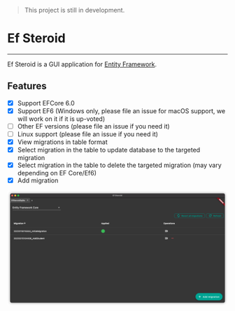 > This project is still in development.

# Ef Steroid

---

Ef Steroid is a GUI application for [Entity Framework](https://docs.microsoft.com/en-us/ef/).

## Features

- [x] Support EFCore 6.0
- [x] Support EF6 (Windows only, please file an issue for macOS support, we will work on it if it is up-voted)
- [ ] Other EF versions (please file an issue if you need it)
- [ ] Linux support (please file an issue if you need it)
- [x] View migrations in table format
- [x] Select migration in the table to update database to the targeted migration
- [x] Select migration in the table to delete the targeted migration (may vary depending on EF Core/Ef6)
- [x] Add migration

![image](README/assets/ef_steroid_main_view.png)

